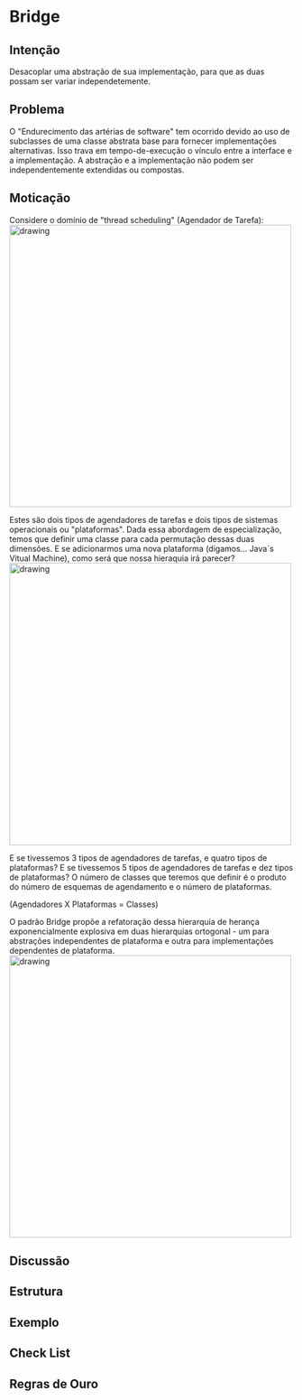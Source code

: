 # Bridge
## Intenção 
 Desacoplar uma abstração de sua implementação, para que as duas possam ser variar independetemente.

## Problema
O "Endurecimento das artérias de software" tem ocorrido devido ao uso de subclasses de uma classe abstrata base para fornecer implementações alternativas. Isso trava em tempo-de-execução o vínculo entre a interface e a implementação. A abstração e a implementação não podem ser independentemente extendidas ou compostas.

## Moticação

 Considere o domínio de "thread scheduling" (Agendador de Tarefa):
<img src="https://sourcemaking.com/files/v2/content/patterns/Bridge-2x.png" alt="drawing" width="500"/>

Estes são dois tipos de agendadores de tarefas e dois tipos de sistemas operacionais ou "plataformas". Dada essa abordagem de especialização, temos que definir uma classe para cada permutação dessas duas dimensões. E se adicionarmos uma nova plataforma (digamos... Java`s Vitual Machine), como será que nossa hieraquia irá parecer?
<img src="https://sourcemaking.com/files/v2/content/patterns/Bridge_-2x.png" alt="drawing" width="500"/>

 E se tivessemos 3 tipos de agendadores de tarefas, e quatro tipos de plataformas? E se tivessemos 5 tipos de agendadores de tarefas e dez tipos de plataformas? O número de classes que teremos que definir é o produto do número de esquemas de agendamento e o número de plataformas.

 (Agendadores X Plataformas = Classes)

 O padrão Bridge propõe a refatoração dessa hierarquia de herança exponencialmente explosiva em duas hierarquias ortogonal - um para abstrações independentes de plataforma e outra para implementações dependentes de plataforma.
<img src="https://sourcemaking.com/files/v2/content/patterns/Bridge__-2x.png" alt="drawing" width="500"/>

## Discussão

## Estrutura

## Exemplo

## Check List

## Regras de Ouro